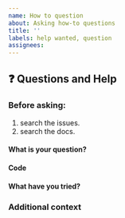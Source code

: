 ```yaml
---
name: How to question
about: Asking how-to questions
title: ''
labels: help wanted, question
assignees:
---
```


## ❓ Questions and Help

### Before asking:

1. search the issues.
2. search the docs.

#### What is your question?

#### Code

<!-- Please paste a code snippet if your question requires it! -->

#### What have you tried?

### Additional context

<!-- Add any other context about the problem here. -->